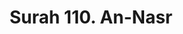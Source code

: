 ---
title       : "Surah 110. An-Nasr"
DATE        : 7/25/2018 9:18:18 AM
draft       : false
TYPE        : "quran"

BookCode    : "ARB"
SurahNumber : "110"
TotalAyah   : "3"
---